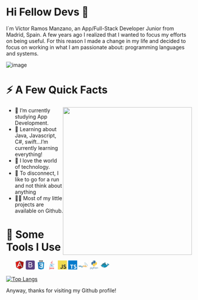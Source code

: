 # Hi Fellow Devs 👋

I´m Víctor Ramos Manzano, an App/Full-Stack Developer Junior from Madrid, Spain.
A few years ago I realized that I wanted to focus my efforts on being useful. For this reason I made a change in my life and decided to focus on working in what I am passionate about: programming languages and systems.

![image](https://user-images.githubusercontent.com/91912284/142745222-28d59ab5-6d6a-4525-af8f-5f27936c0ac2.png)

# ⚡️ A Few Quick Facts
<img align="right" src="https://cdn.estegrafico.com/images/web-development.gif" width="350" height="400" />
<ul>
<li>🔭 I’m currently studying App Development.</li>
<li>🧐 Learning about Java, Javascript, C#, swift...I’m currently learning everything!</li>
<li>📢 I love the world of technology.</li>
<li>📝 To disconnect, I like to go for a run and not think about anything</li>
<li>👨‍💻 Most of my little projects are available on Github.</li>
</ul>


# 🚀 Some Tools I Use
<ul>
<img src="https://raw.githubusercontent.com/devicons/devicon/master/icons/angularjs/angularjs-original.svg" alt="angular-js" width="25" height="25" />
<img src="https://raw.githubusercontent.com/devicons/devicon/master/icons/bootstrap/bootstrap-plain.svg" alt="bootstrap" width="25" height="25" />
<img src="https://raw.githubusercontent.com/devicons/devicon/master/icons/css3/css3-original-wordmark.svg" alt="css3" width="25" height="25" />
<img src="https://raw.githubusercontent.com/devicons/devicon/master/icons/java/java-original-wordmark.svg" alt="java" width="25" height="25" />
<img src="https://raw.githubusercontent.com/devicons/devicon/master/icons/javascript/javascript-original.svg" alt="javascript" width="25" height="25" />
<img src="https://raw.githubusercontent.com/devicons/devicon/master/icons/typescript/typescript-original.svg" alt="typescript" width="25" height="25" />
<img src="https://raw.githubusercontent.com/devicons/devicon/master/icons/mysql/mysql-original-wordmark.svg" alt="mysql" width="25" height="25" />
<img src="https://raw.githubusercontent.com/devicons/devicon/master/icons/python/python-original-wordmark.svg" alt="python" width="25" height="25" />
<img src="https://raw.githubusercontent.com/devicons/devicon/master/icons/docker/docker-original.svg" alt="Docker" width="25" height="25" />
</ul>

[![Top Langs](https://github-readme-stats.vercel.app/api/top-langs/?username=vramosm)](https://github.com/vramosm/github-readme-stats)


<p>Anyway, thanks for visiting my Github profile!</p>

